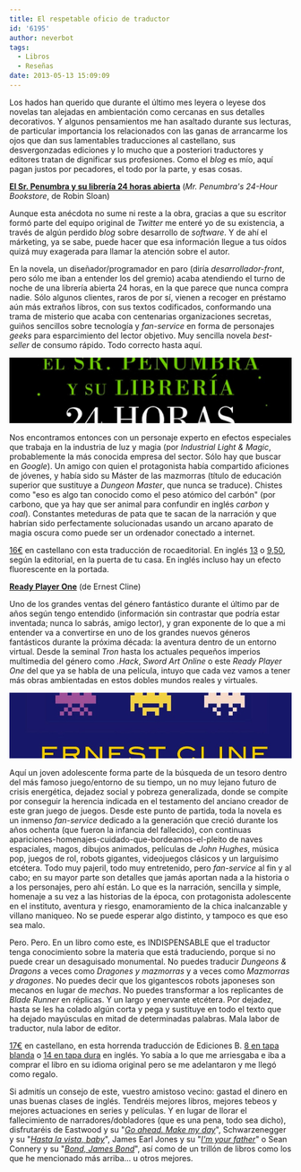 ```yaml
---
title: El respetable oficio de traductor
id: '6195'
author: neverbot
tags:
  - Libros
  - Reseñas
date: 2013-05-13 15:09:09
---
```


Los hados han querido que durante el último mes leyera o leyese dos novelas tan alejadas en ambientación como cercanas en sus detalles decorativos. Y algunos pensamientos me han asaltado durante sus lecturas, de particular importancia los relacionados con las ganas de arrancarme los ojos que dan sus lamentables traducciones al castellano, sus desvergonzadas ediciones y lo mucho que a posteriori traductores y editores tratan de dignificar sus profesiones. Como el _blog_ es mío, aquí pagan justos por pecadores, el todo por la parte, y esas cosas.

[**El Sr. Penumbra y su librería 24 horas abierta**](http://en.wikipedia.org/wiki/Mr._Penumbra%E2%80%99s_24-Hour_Bookstore) (_Mr. Penumbra's 24-Hour Bookstore_, de Robin Sloan)

Aunque esta anécdota no sume ni reste a la obra, gracias a que su escritor formó parte del equipo original de _Twitter_ me enteré yo de su existencia, a través de algún perdido _blog_ sobre desarrollo de _software_. Y de ahí el márketing, ya se sabe, puede hacer que esa información llegue a tus oídos quizá muy exagerada para llamar la atención sobre el autor.

En la novela, un diseñador/programador en paro (diría _desarrollador-front_, pero sólo me iban a entender los del gremio) acaba atendiendo el turno de noche de una librería abierta 24 horas, en la que parece que nunca compra nadie. Sólo algunos clientes, raros de por sí, vienen a recoger en préstamo aún más extraños libros, con sus textos codificados, conformando una trama de misterio que acaba con centenarias organizaciones secretas, guiños sencillos sobre tecnología y _fan-service_ en forma de personajes _geeks_ para esparcimiento del lector objetivo. Muy sencilla novela _best-seller_ de consumo rápido. Todo correcto hasta aquí.

[![El señor Penumbra y su librería 24 horas abierta](./el-respetable-oficio-de-traductor/sr-penumbra-libreria.jpg)](https://neverbot.com/wp-content/uploads/2013/05/sr-penumbra-libreria.jpg)

Nos encontramos entonces con un personaje experto en efectos especiales que trabaja en la industria de luz y magia (por _Industrial Light & Magic_, probablemente la más conocida empresa del sector. Sólo hay que buscar en _Google_). Un amigo con quien el protagonista había compartido aficiones de jóvenes, y había sido su Máster de las mazmorras (título de educación superior que sustituye a _Dungeon Master_, que nunca se traduce). Chistes como "eso es algo tan conocido como el peso atómico del carbón" (por carbono, que ya hay que ser animal para confundir en inglés _carbon_ y _coal_). Constantes meteduras de pata que te sacan de la narración y que habrían sido perfectamente solucionadas usando un arcano aparato de magia oscura como puede ser un ordenador conectado a internet.

[16€](http://www.bookdepository.co.uk/El-Sr-Penumbra-y-Su-Librer-24-Horas-Abierta-Robin-Sloan/9788499185880) en castellano con esta traducción de rocaeditorial. En inglés [13](http://www.bookdepository.co.uk/Mr-Penumbras-24-hour-Bookstore-Robin-Sloan/9781782391197) o [9,50](http://www.bookdepository.co.uk/Mr-Penumbras-24-Hour-Bookstore-Robin-Sloan/9781250037756), según la editorial, en la puerta de tu casa. En inglés incluso hay un efecto fluorescente en la portada.

**[Ready Player One](http://en.wikipedia.org/wiki/Ready_Player_One)** (de Ernest Cline)

Uno de los grandes ventas del género fantástico durante el último par de años según tengo entendido (información sin contrastar que podría estar inventada; nunca lo sabrás, amigo lector), y gran exponente de lo que a mi entender va a convertirse en uno de los grandes nuevos géneros fantásticos durante la próxima década: la aventura dentro de un entorno virtual. Desde la seminal _Tron_ hasta los actuales pequeños imperios multimedia del género como _.Hack_, _Sword Art Online_ o este _Ready Player One_ del que ya se habla de una película, intuyo que cada vez vamos a tener más obras ambientadas en estos dobles mundos reales y virtuales.

[![Ready Player One](./el-respetable-oficio-de-traductor/Ready-Player-One.jpg)](https://neverbot.com/wp-content/uploads/2013/05/Ready-Player-One.jpg)

Aquí un joven adolescente forma parte de la búsqueda de un tesoro dentro del más famoso juego/entorno de su tiempo, un no muy lejano futuro de crisis energética, dejadez social y pobreza generalizada, donde se compite por conseguir la herencia indicada en el testamento del anciano creador de este gran juego de juegos. Desde este punto de partida, toda la novela es un inmenso _fan-service_ dedicado a la generación que creció durante los años ochenta (que fueron la infancia del fallecido), con continuas apariciones-homenajes-cuidado-que-bordeamos-el-pleito de naves espaciales, magos, dibujos animados, películas de _John Hughes_, música pop, juegos de rol, robots gigantes, videojuegos clásicos y un larguísimo etcétera. Todo muy pajeril, todo muy entretenido, pero _fan-service_ al fin y al cabo; en su mayor parte son detalles que jamás aportan nada a la historia o a los personajes, pero ahí están. Lo que es la narración, sencilla y simple, homenaje a su vez a las historias de la época, con protagonista adolescente en el instituto, aventura y riesgo, enamoramiento de la chica inalcanzable y villano maniqueo. No se puede esperar algo distinto, y tampoco es que eso sea malo.

Pero. Pero. En un libro como este, es INDISPENSABLE que el traductor tenga conocimiento sobre la materia que está traduciendo, porque si no puede crear un desaguisado monumental. No puedes traducir _Dungeons & Dragons_ a veces como _Dragones y mazmorras_ y a veces como _Mazmorras y dragones_. No puedes decir que los gigantescos robots japoneses son mecanos en lugar de _mechas_. No puedes transformar a los replicantes de _Blade Runner_ en réplicas. Y un largo y enervante etcétera. Por dejadez, hasta se les ha colado algún corta y pega y sustituye en todo el texto que ha dejado mayúsculas en mitad de determinadas palabras. Mala labor de traductor, nula labor de editor.

[17€](http://www.bookdepository.co.uk/Ready-Player-One-Ernie-Cline/9788466649179) en castellano, en esta horrenda traducción de Ediciones B. [8 en tapa blanda](http://www.bookdepository.co.uk/Ready-Player-One-Ernest-Cline/9780099560432) o [14 en tapa dura](http://www.bookdepository.co.uk/Ready-Player-One-Ernest-Cline/9780307887436) en inglés. Yo sabía a lo que me arriesgaba e iba a comprar el libro en su idioma original pero se me adelantaron y me llegó como regalo.

Si admitís un consejo de este, vuestro amistoso vecino: gastad el dinero en unas buenas clases de inglés. Tendréis mejores libros, mejores tebeos y mejores actuaciones en series y películas. Y en lugar de llorar el fallecimiento de narradores/dobladores (que es una pena, todo sea dicho), disfrutaréis de Eastwood y su "[_Go ahead. Make my day_](http://www.youtube.com/watch?v=Flt9K8vlJGE)", Schwarzenegger y su "[_Hasta la vista, baby_](http://www.youtube.com/watch?v=KGsTNugVctI)", James Earl Jones y su "[_I'm your father_](http://www.youtube.com/watch?v=A6JnGTXCkHA)" o Sean Connery y su "[_Bond, James Bond_](http://youtu.be/3nxG09xHhro?t=1m14s)", así como de un trillón de libros como los que he mencionado más arriba... u otros mejores.